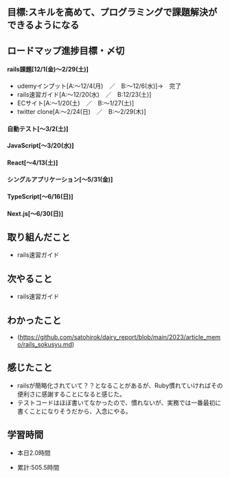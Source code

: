## 目標:スキルを高めて、プログラミングで課題解決ができるようになる

## ロードマップ進捗目標・〆切
#### rails課題[12/1(金)～2/29(土)]
* udemyインプット[A:～12/4(月)　／　B:～12/6(水)]→　完了
* rails速習ガイド[A:～12/20(水)　／　B:12/23(土)]
* ECサイト[A:～1/20(土)　／　B:～1/27(土)]
* twitter clone[A:～2/24(日)　／　B:～2/29(木)]

#### 自動テスト[～3/2(土)]
#### JavaScript[～3/20(水)]
#### React[～4/13(土)]
#### シングルアプリケーション[～5/31(金)]
#### TypeScript[～6/16(日)]
#### Next.js[～6/30(日)]


## 取り組んだこと
- rails速習ガイド


## 次やること
- rails速習ガイド
  
## わかったこと
* (https://github.com/satohirok/dairy_report/blob/main/2023/article_memo/rails_sokusyu.md)


## 感じたこと
- railsが簡略化されていて？？となることがあるが、Ruby慣れていければその便利さに感謝することになると感じた。
- テストコードはほぼ書いてなかったので、慣れないが、実務では一番最初に書くことになりそうだから、入念にやる。
## 学習時間
- 本日2.0時間

- 累計:505.5時間
